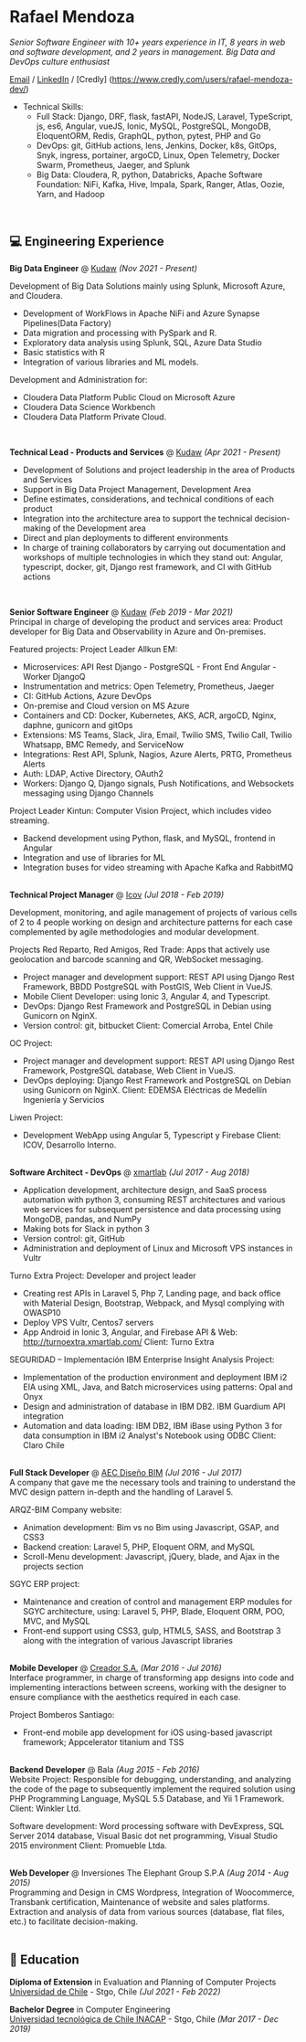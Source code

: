 # Rafael Mendoza

_Senior Software Engineer with 10+ years experience in IT, 8 years in web and software development, and 2 years in management.
Big Data and DevOps culture enthusiast_ <br>

[Email](mailto:rmendoza@programmer.net) / [LinkedIn](https://www.linkedin.com/in/rmendozag/) / [Credly] (https://www.credly.com/users/rafael-mendoza-dev/)

* Technical Skills:
    * Full Stack: Django, DRF, flask, fastAPI, NodeJS, Laravel, TypeScript, js, es6, Angular, vueJS, Ionic, MySQL, PostgreSQL, MongoDB, EloquentORM, Redis, GraphQL, python, pytest, PHP and Go
    * DevOps: git, GitHub actions, lens, Jenkins, Docker, k8s, GitOps, Snyk, ingress, portainer, argoCD, Linux, Open Telemetry, Docker Swarm, Prometheus, Jaeger, and Splunk
    * Big Data: Cloudera, R, python, Databricks, Apache Software Foundation: NiFi, Kafka, Hive, Impala, Spark, Ranger, Atlas, Oozie, Yarn, and Hadoop
<br>

## 💻 Engineering Experience

**Big Data Engineer** @ [Kudaw](https://www.kudaw.com/home) _(Nov 2021 - Present)_ <br>

Development of Big Data Solutions mainly using Splunk, Microsoft Azure, and Cloudera.

- Development of WorkFlows in Apache NiFi and Azure Synapse Pipelines(Data Factory)
- Data migration and processing with PySpark and R.
- Exploratory data analysis using Splunk, SQL, Azure Data Studio 
- Basic statistics with R
- Integration of various libraries and ML models.

Development and Administration for:
- Cloudera Data Platform Public Cloud on Microsoft Azure
- Cloudera Data Science Workbench
- Cloudera Data Platform Private Cloud.
<br>

**Technical Lead - Products and Services** @ [Kudaw](https://www.kudaw.com/home) _(Apr 2021 - Present)_ <br>

- Development of Solutions and project leadership in the area of Products and Services
- Support in Big Data Project Management, Development Area 
- Define estimates, considerations, and technical conditions of each product
- Integration into the architecture area to support the technical decision-making of the Development area
- Direct and plan deployments to different environments
- In charge of training collaborators by carrying out documentation and workshops of multiple technologies in which they stand out: Angular, typescript, docker, git, Django rest framework, and CI with GitHub actions
<br>

**Senior Software Engineer** @ [Kudaw](https://www.kudaw.com/home) _(Feb 2019 - Mar 2021)_ <br>
Principal in charge of developing the product and services area: Product developer for Big Data and Observability in Azure and On-premises.

Featured projects:
Project Leader Allkun EM:
- Microservices: API Rest Django - PostgreSQL - Front End Angular - Worker DjangoQ
- Instrumentation and metrics: Open Telemetry, Prometheus, Jaeger
- CI: GitHub Actions, Azure DevOps
- On-premise and Cloud version on MS Azure
- Containers and CD: Docker, Kubernetes, AKS, ACR, argoCD, Nginx, daphne, gunicorn and gitOps
- Extensions: MS Teams, Slack, Jira, Email, Twilio SMS, Twilio Call, Twilio Whatsapp, BMC Remedy, and ServiceNow
- Integrations: Rest API, Splunk, Nagios, Azure Alerts, PRTG, Prometheus Alerts
- Auth: LDAP, Active Directory, OAuth2
- Workers: Django Q, Django signals, Push Notifications, and Websockets messaging using Django Channels

Project Leader Kintun:
Computer Vision Project, which includes video streaming.
- Backend development using Python, flask, and MySQL, frontend in Angular
- Integration and use of libraries for ML
- Integration buses for video streaming with Apache Kafka and RabbitMQ
<br><br>

**Technical Project Manager** @ [Icov](https://www.linkedin.com/company/icov-consultores-tecnologicos-asociados/) _(Jul 2018 - Feb 2019)_ <br>

Development, monitoring, and agile management of projects of various cells of 2 to 4 people working on design and architecture patterns for each case complemented by agile methodologies and modular development.

Projects Red Reparto, Red Amigos, Red Trade:
Apps that actively use geolocation and barcode scanning and QR, WebSocket messaging.
- Project manager and development support: REST API using Django Rest Framework, BBDD PostgreSQL with PostGIS, Web Client in VueJS.
- Mobile Client Developer: using Ionic 3, Angular 4, and Typescript.
- DevOps: Django Rest Framework and PostgreSQL in Debian using Gunicorn on NginX.
- Version control: git, bitbucket 
Client: Comercial Arroba, Entel Chile

OC Project:
- Project manager and development support: REST API using Django Rest Framework, PostgreSQL database, Web Client in VueJS.
- DevOps deploying: Django Rest Framework and PostgreSQL on Debian using Gunicorn on NginX.
Client: EDEMSA Eléctricas de Medellín Ingeniería y Servicios

Liwen Project:
- Development WebApp using Angular 5, Typescript y Firebase
Client: ICOV, Desarrollo Interno.
<br><br>


**Software Architect - DevOps** @ [xmartlab](https://www.xmartlab.com/) _(Jul 2017 - Aug 2018)_ <br>

- Application development, architecture design, and SaaS process automation with python 3, consuming REST architectures and various web services for subsequent persistence and data processing using MongoDB, pandas, and NumPy
- Making bots for Slack in python 3
- Version control: git, GitHub
- Administration and deployment of Linux and Microsoft VPS instances in Vultr

Turno Extra Project:
Developer and project leader
- Creating rest APIs in Laravel 5, Php 7, Landing page, and back office with Material Design, Bootstrap, Webpack, and Mysql complying with OWASP10
- Deploy VPS Vultr, Centos7 servers
- App Android in Ionic 3, Angular, and Firebase
API & Web: http://turnoextra.xmartlab.com/
Client: Turno Extra

SEGURIDAD – Implementación IBM Enterprise Insight Analysis Project:
- Implementation of the production environment and deployment IBM i2 EIA using XML, Java, and Batch microservices using patterns: Opal and Onyx
- Design and administration of database in IBM DB2. IBM Guardium API integration
- Automation and data loading: IBM DB2, IBM iBase using Python 3 for data consumption in IBM i2 Analyst's Notebook using ODBC
Client: Claro Chile
<br><br>


**Full Stack Developer** @ [AEC Diseño BIM](https://arqz-bim.com/) _(Jul 2016 - Jul 2017)_ <br>
A company that gave me the necessary tools and training to understand the MVC design pattern in-depth and the handling of Laravel 5.

ARQZ-BIM Company website:
- Animation development: Bim vs no Bim using Javascript, GSAP, and CSS3
- Backend creation: Laravel 5, PHP, Eloquent ORM, and MySQL
- Scroll-Menu development: Javascript, jQuery, blade, and Ajax in the projects section

SGYC ERP project:
- Maintenance and creation of control and management ERP modules for SGYC architecture, using: Laravel 5, PHP, Blade, Eloquent ORM, POO, MVC, and MySQL
- Front-end support using CSS3, gulp, HTML5, SASS, and Bootstrap 3 along with the integration of various Javascript libraries
<br><br>

**Mobile Developer** @ [Creador S.A.](http://www.creador.cl/) _(Mar 2016 - Jul 2016)_ <br>
Interface programmer, in charge of transforming app designs into code and implementing interactions between screens, working with the designer to ensure compliance with the aesthetics required in each case.

Project Bomberos Santiago:
- Front-end mobile app development for iOS using-based javascript framework; Appcelerator titanium and TSS
<br><br>

**Backend Developer** @ Bala _(Aug 2015 - Feb 2016)_ <br>
Website Project:
Responsible for debugging, understanding, and analyzing the code of the page to subsequently implement the required solution using PHP Programming Language, MySQL 5.5 Database, and Yii 1 Framework.
Client: Winkler Ltd.

Software development:
Word processing software with DevExpress, SQL Server 2014 database, Visual Basic dot net programming, Visual Studio 2015 environment
Client: Promueble Ltda.
<br><br>

**Web Developer** @ Inversiones The Elephant Group S.P.A _(Aug 2014 - Aug 2015)_ <br>
Programming and Design in CMS Wordpress, Integration of Woocommerce, Transbank certification, Maintenance of website and sales platforms.
Extraction and analysis of data from various sources (database, flat files, etc.) to facilitate decision-making.
<br><br>

## 🏫 Education

**Diploma of Extension** in Evaluation and Planning of Computer Projects <br>
[Universidad de Chile](https://fen.uchile.cl/es) - Stgo, Chile _(Jul 2021 - Feb 2022)_ <br>

**Bachelor Degree** in Computer Engineering <br>
[Universidad tecnológica de Chile INACAP](https://portales.inacap.cl/) - Stgo, Chile _(Mar 2017 - Dec 2019)_ <br>



